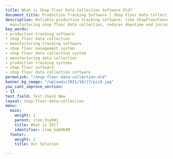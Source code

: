 ```yaml
---
title: What is Shop Floor Data Collection Software Old?
document_title: Production Tracking Software | Shop Floor Data Collection System
description: Reliable production tracking software, like ShopFloorConnect, improves
  manufacturing shop floor data collection, reduces downtime and increases output.
key_words:
- production tracking software
- shop floor data collection
- manufacturing tracking software
- shop floor management system
- shop floor data collection system
- manufacturing data collection
- production tracking systems
- shop floor software
- shop floor data collection software
permalink: "/shop-floor-data-collection-old"
banner_bg_image: "/uploads/2021/10/17/pic8.jpg"
you_cant_improve_section:
- {}
test_field: Test Check New
layout: shop-floor-data-collection
menu:
  main:
    weight: 1
    parent: item_DsyKHj_
    title: What is SFC?
    identifier: item_kqbDKAM
  footer:
    weight: 1
    title: Our Solution

---
```

